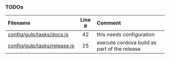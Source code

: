 ### TODOs
| Filename | Line # | Comment
|:---------|:------:|:-------
| [config/gulp/tasks/docs.js](config/gulp/tasks/docs.js#L42) | 42 | this needs configuration
| [config/gulp/tasks/release.js](config/gulp/tasks/release.js#L25) | 25 | execute cordova build as part of the release